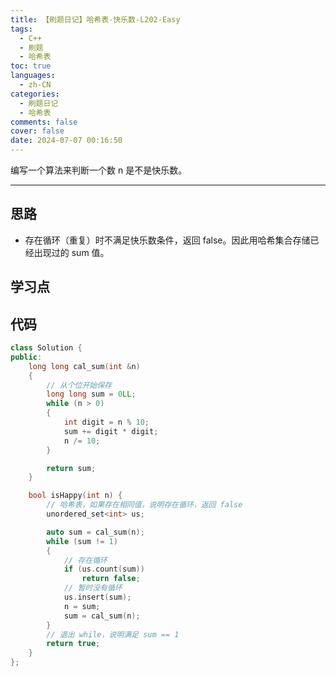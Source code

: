 ```yaml
---
title: 【刷题日记】哈希表-快乐数-L202-Easy
tags:
  - C++
  - 刷题
  - 哈希表
toc: true
languages:
  - zh-CN
categories:
  - 刷题日记
  - 哈希表
comments: false
cover: false
date: 2024-07-07 00:16:50
---
```


编写一个算法来判断一个数 n 是不是快乐数。

<!-- more -->

---

## 思路

* 存在循环（重复）时不满足快乐数条件，返回 false。因此用哈希集合存储已经出现过的 sum 值。

## 学习点



## 代码

```cpp
class Solution {
public:
    long long cal_sum(int &n)
    {
        // 从个位开始保存
        long long sum = 0LL;
        while (n > 0)
        {
            int digit = n % 10;
            sum += digit * digit;
            n /= 10;
        }

        return sum;
    }

    bool isHappy(int n) {
        // 哈希表，如果存在相同值，说明存在循环，返回 false
        unordered_set<int> us;

        auto sum = cal_sum(n);
        while (sum != 1)
        {
            // 存在循环
            if (us.count(sum))
                return false;
            // 暂时没有循环
            us.insert(sum);
            n = sum;
            sum = cal_sum(n);
        }
        // 退出 while，说明满足 sum == 1
        return true;
    }
};
```